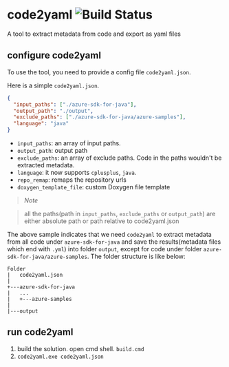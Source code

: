 # code2yaml ![Build Status](https://ci.appveyor.com/api/projects/status/github/ansyral/code2yaml)
A tool to extract metadata from code and export as yaml files

## configure code2yaml
To use the tool, you need to provide a config file `code2yaml.json`.

Here is a simple `code2yaml.json`.

```json
{
  "input_paths": ["./azure-sdk-for-java"],
  "output_path": "./output",
  "exclude_paths": ["./azure-sdk-for-java/azure-samples"],
  "language": "java"
}
```

* `input_paths`: an array of input paths.
* `output_path`: output path
* `exclude_paths`: an array of exclude paths. Code in the paths wouldn't be extracted metadata.
* `language`: it now supports `cplusplus`, `java`.
* `repo_remap`: remaps the repository urls
* `doxygen_template_file`: custom Doxygen file template

> *Note*

> all the paths(path in `input_paths`, `exclude_paths` or `output_path`) are either absolute path or path relative to code2yaml.json

The above sample indicates that we need `code2yaml` to extract metadata from all code under `azure-sdk-for-java` and save the results(metadata files which end with `.yml`) into folder `output`, except for code under folder `azure-sdk-for-java/azure-samples`.
The folder structure is like below:

```
Folder  
|   code2yaml.json   
|
+---azure-sdk-for-java
|   ...
|   +---azure-samples
|
|---output
```
## run code2yaml
1. build the solution.
   open cmd shell. `build.cmd`
2. `code2yaml.exe code2yaml.json`

